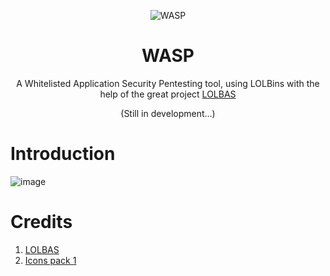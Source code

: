 <p align="center"><img src="https://media.istockphoto.com/vectors/abstract-wasp-logo-stylized-insect-icon-wasp-hornet-bee-or-bumblebee-vector-id1194258523?k=20&m=1194258523&s=612x612&w=0&h=vJzl19OPcGTo9W8qRxwKZxxDwZA3E_USKgKEfBBev-E=" alt="WASP"/></a></p>
<h1 align="center">WASP</h1>
<p align="center">A Whitelisted Application Security Pentesting tool, using LOLBins with the help of the great project <a href="https://lolbas-project.github.io/">LOLBAS</a></p>


<p align="center">(Still in development...) </p>

# Introduction

![image](https://user-images.githubusercontent.com/12537739/150623179-075a65ce-098f-4f5d-96c4-704bf36e3d63.png)


# Credits

1.  [LOLBAS](https://lolbas-project.github.io/)
2.  [Icons pack 1](https://icons8.com/)
